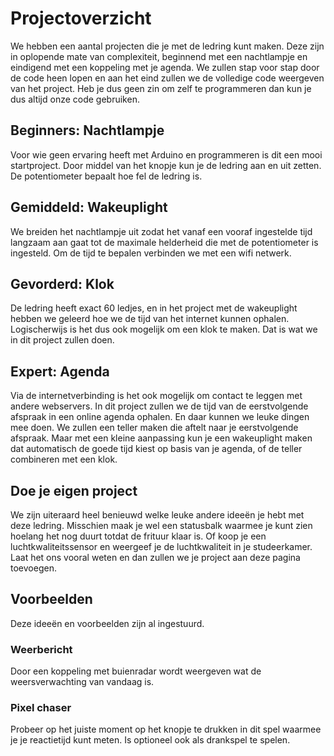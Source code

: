 # Projectoverzicht
We hebben een aantal projecten die je met de ledring kunt maken. Deze zijn in oplopende mate van complexiteit, beginnend met een nachtlampje en eindigend met een koppeling met je agenda. We zullen stap voor stap door de code heen lopen en aan het eind zullen we de volledige code weergeven van het project. Heb je dus geen zin om zelf te programmeren dan kun je dus altijd onze code gebruiken.

## Beginners: Nachtlampje
Voor wie geen ervaring heeft met Arduino en programmeren is dit een mooi startproject. Door middel van het knopje kun je de ledring aan en uit zetten. De potentiometer bepaalt hoe fel de ledring is.

## Gemiddeld: Wakeuplight
We breiden het nachtlampje uit zodat het vanaf een vooraf ingestelde tijd langzaam aan gaat tot de maximale helderheid die met de potentiometer is ingesteld. Om de tijd te bepalen verbinden we met een wifi netwerk.

## Gevorderd: Klok
De ledring heeft exact 60 ledjes, en in het project met de wakeuplight hebben we geleerd hoe we de tijd van het internet kunnen ophalen. Logischerwijs is het dus ook mogelijk om een klok te maken. Dat is wat we in dit project zullen doen.

## Expert: Agenda
Via de internetverbinding is het ook mogelijk om contact te leggen met andere webservers. In dit project zullen we de tijd van de eerstvolgende afspraak in een online agenda ophalen. En daar kunnen we leuke dingen mee doen. We zullen een teller maken die aftelt naar je eerstvolgende afspraak. Maar met een kleine aanpassing kun je een wakeuplight maken dat automatisch de goede tijd kiest op basis van je agenda, of de teller combineren met een klok.

## Doe je eigen project
We zijn uiteraard heel benieuwd welke leuke andere ideeën je hebt met deze ledring. Misschien maak je wel een statusbalk waarmee je kunt zien hoelang het nog duurt totdat de frituur klaar is. Of koop je een luchtkwaliteitssensor en weergeef je de luchtkwaliteit in je studeerkamer. Laat het ons vooral weten en dan zullen we je project aan deze pagina toevoegen.

## Voorbeelden
Deze ideeën en voorbeelden zijn al ingestuurd.

### Weerbericht
Door een koppeling met buienradar wordt weergeven wat de weersverwachting van vandaag is.

### Pixel chaser
Probeer op het juiste moment op het knopje te drukken in dit spel waarmee je je reactietijd kunt meten. Is optioneel ook als drankspel te spelen.
